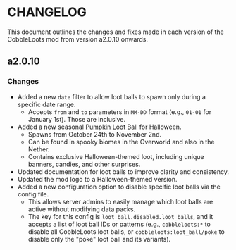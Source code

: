 # CHANGELOG

This document outlines the changes and fixes made in each version of the CobbleLoots mod from version a2.0.10 onwards.

## a2.0.10

### Changes

- Added a new `date` filter to allow loot balls to spawn only during a specific date range.
  - Accepts `from` and `to` parameters in `MM-DD` format (e.g., `01-01` for January 1st). Those are inclusive.
- Added a new seasonal [Pumpkin Loot Ball](https://resistorcat.github.io/cobbleloots/loot_balls/ball_types/pumpkin/) for Halloween.
  - Spawns from October 24th to November 2nd.
  - Can be found in spooky biomes in the Overworld and also in the Nether.
  - Contains exclusive Halloween-themed loot, including unique banners, candies, and other surprises.
- Updated documentation for loot balls to improve clarity and consistency.
- Updated the mod logo to a Halloween-themed version.
- Added a new configuration option to disable specific loot balls via the config file.
  - This allows server admins to easily manage which loot balls are active without modifying data packs.
  - The key for this config is `loot_ball.disabled.loot_balls`, and it accepts a list of loot ball IDs or patterns (e.g., `cobbleloots:*` to disable all CobbleLoots loot balls, or `cobbleloots:loot_ball/poke` to disable only the "poke" loot ball and its variants).
